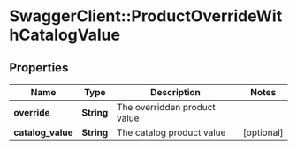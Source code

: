 # SwaggerClient::ProductOverrideWithCatalogValue

## Properties
Name | Type | Description | Notes
------------ | ------------- | ------------- | -------------
**override** | **String** | The overridden product value | 
**catalog_value** | **String** | The catalog product value | [optional] 


